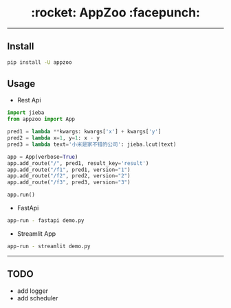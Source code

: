 <h1 align = "center">:rocket: AppZoo :facepunch:</h1>

---

## Install
```bash
pip install -U appzoo
```
## Usage
- Rest Api
```python
import jieba
from appzoo import App

pred1 = lambda **kwargs: kwargs['x'] + kwargs['y']
pred2 = lambda x=1, y=1: x - y
pred3 = lambda text='小米是家不错的公司': jieba.lcut(text)

app = App(verbose=True)
app.add_route("/", pred1, result_key='result')
app.add_route("/f1", pred1, version="1")
app.add_route("/f2", pred2, version="2")
app.add_route("/f3", pred3, version="3")

app.run()
```

- FastApi
```bash
app-run - fastapi demo.py

```

- Streamlit App
```bash
app-run - streamlit demo.py
```

---
## TODO
- add logger
- add scheduler
